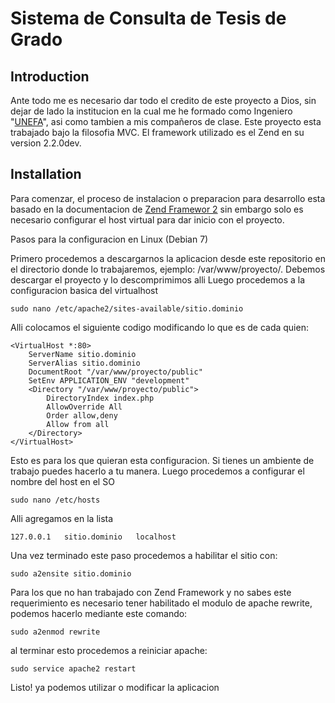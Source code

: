Sistema de Consulta de Tesis de Grado
=======================

Introduction
------------
Ante todo me es necesario dar todo el credito de este proyecto a Dios, sin dejar de lado la institucion en la cual me he formado como Ingeniero "<a href="http://www.unefa.edu.ve/zulia/zulia.php">UNEFA</a>", asi como tambien a mis compañeros de clase.
Este proyecto esta trabajado bajo la filosofia MVC. El framework utilizado es el Zend en su version 2.2.0dev.



Installation
------------
Para comenzar, el proceso de instalacion o preparacion para desarrollo esta basado en la documentacion de <a href="http://framework.zend.com/manual/2.0/en/ref/installation.html">Zend Framewor 2</a> sin embargo solo es necesario configurar el host virtual para dar inicio con el proyecto.

Pasos para la configuracion en Linux (Debian 7)

Primero procedemos a descargarnos la aplicacion desde este repositorio en el directorio donde lo trabajaremos, ejemplo: /var/www/proyecto/.
Debemos descargar el proyecto y lo descomprimimos alli
Luego procedemos a la configuracion basica del virtualhost

    sudo nano /etc/apache2/sites-available/sitio.dominio

Alli colocamos el siguiente codigo modificando lo que es de cada quien:

    <VirtualHost *:80>
        ServerName sitio.dominio
        ServerAlias sitio.dominio
        DocumentRoot "/var/www/proyecto/public"
        SetEnv APPLICATION_ENV "development"
        <Directory "/var/www/proyecto/public">
            DirectoryIndex index.php
            AllowOverride All
            Order allow,deny
            Allow from all
        </Directory>
    </VirtualHost>

Esto es para los que quieran esta configuracion. Si tienes un ambiente de trabajo puedes hacerlo a tu manera.
Luego procedemos a configurar el nombre del host en el SO

    sudo nano /etc/hosts

Alli agregamos en la lista 

    127.0.0.1   sitio.dominio   localhost
    
Una vez terminado este paso procedemos a habilitar el sitio con:

    sudo a2ensite sitio.dominio
    
Para los que no han trabajado con Zend Framework y no sabes este requerimiento es necesario tener habilitado el modulo de apache rewrite, podemos hacerlo mediante este comando:

    sudo a2enmod rewrite

al terminar esto procedemos a reiniciar apache:

    sudo service apache2 restart

Listo! ya podemos utilizar o modificar la aplicacion
